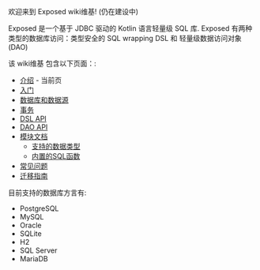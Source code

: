 欢迎来到 Exposed wiki维基! (仍在建设中)

Exposed 是一个基于 JDBC 驱动的 Kotlin 语言轻量级 SQL 库.
Exposed 有两种类型的数据库访问：类型安全的 SQL wrapping DSL 和 轻量级数据访问对象 (DAO)

该 wiki维基 包含以下页面：:

  * [介绍](Home.md) - 当前页
  * [入门](Getting-Started.md)
  * [数据库和数据源](DataBase-and-DataSource.md)
  * [事务](Transactions.md)
  * [DSL API](DSL.md)
  * [DAO API](DAO.md)
  * [模块文档](LibDocumentation.md)
    - [支持的数据类型](DataTypes.md)
    - [内置的SQL函数](Functions.md)
  * [常见问题](FAQ.md)
  * [迁移指南](Migration-Guide.md)


目前支持的数据库方言有:

* PostgreSQL
* MySQL
* Oracle
* SQLite  
* H2
* SQL Server
* MariaDB
